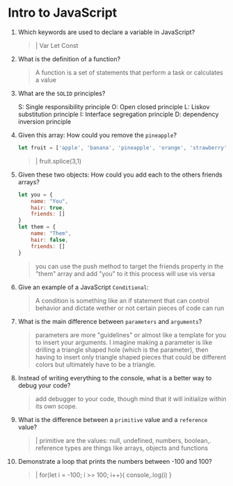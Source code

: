 # Intro to JavaScript
01. Which keywords are used to declare a variable in JavaScript?

    > | Var Let Const

02. What is the definition of a function?

    > A function is a set of statements that perform a task or calculates a value

03. What are the `SOLID` principles?

    S: Single responsibility principle
    O: Open closed principle
    L: Liskov substitution principle
    I: Interface segregation principle
    D: dependency inversion principle

04. Given this array: How could you remove the `pineapple`?

    ```js
    let fruit = ['apple', 'banana', 'pineapple', 'orange', 'strawberry']
    ```

    > | fruit.splice(3,1)

05. Given these two objects: How could you add each to the others friends arrays?

    ```js
    let you = {
        name: "You",
        hair: true,
        friends: []
    }
    let them = {
        name: "Them",
        hair: false,
        friends: []
    }
    ```

    > you can use the push method to target the friends property in the "them" array and add "you" to it this process will use vis versa

06. Give an example of a JavaScript `Conditional`:

    > A condition is something like an if statement that can control behavior and dictate wether or not certain pieces of code can run

07. What is the main difference between `parameters` and `arguments`?

    > parameters are more "guidelines" or almost like a template for you to insert your arguments. I imagine making a parameter is like drilling a triangle shaped hole (which is the parameter), then having to insert only triangle shaped pieces that could be different colors but ultimately have to be a triangle.

08. Instead of writing everything to the console, what is a better way to debug your code?

    > add debugger to your code, though mind that it will initialize within its own scope.

09. What is the difference between a `primitive` value and a `reference` value?

    > | primitive are the values: null, undefined, numbers, boolean,. reference types are things like arrays, objects and functions

10. Demonstrate a loop that prints the numbers between -100 and 100?

    > | for(let i = -100; i >= 100; i++){
        console,.log(i)
    }
        
